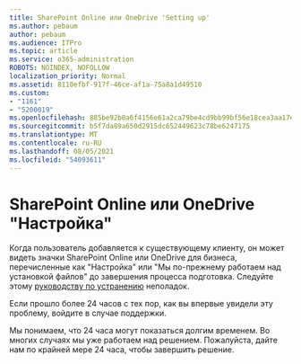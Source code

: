```yaml
---
title: SharePoint Online или OneDrive 'Setting up'
ms.author: pebaum
author: pebaum
ms.audience: ITPro
ms.topic: article
ms.service: o365-administration
ROBOTS: NOINDEX, NOFOLLOW
localization_priority: Normal
ms.assetid: 8110efbf-917f-46ce-af1a-75a8a1d49510
ms.custom:
- "1161"
- "5200019"
ms.openlocfilehash: 885be92b0a6f4156e61a2ca79be4cd9bb99bf56e18cea3aa17ef1c7d34246058
ms.sourcegitcommit: b5f7da89a650d2915dc652449623c78be6247175
ms.translationtype: MT
ms.contentlocale: ru-RU
ms.lasthandoff: 08/05/2021
ms.locfileid: "54093611"
---
```

# <a name="sharepoint-online-or-onedrive-setting-up"></a>SharePoint Online или OneDrive "Настройка"

Когда пользователь добавляется к существующему клиенту, он может видеть значки SharePoint Online или OneDrive для бизнеса, перечисленные как "Настройка" или "Мы по-прежнему работаем над установкой файлов" до завершения процесса подготовка. Следуйте этому [руководству по устранению](https://docs.microsoft.com/sharepoint/support/sites/troubleshooting-guide-for-sites-stopped-at-provisioning) неполадок.

Если прошло более 24 часов с тех пор, как вы впервые увидели эту проблему, войдите в случае поддержки.

Мы понимаем, что 24 часа могут показаться долгим временем. Во многих случаях мы уже работаем над решением. Пожалуйста, дайте нам по крайней мере 24 часа, чтобы завершить решение.

